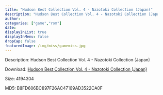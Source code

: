 ```yaml
---
title: "Hudson Best Collection Vol. 4 - Nazotoki Collection (Japan)"
description: "Hudson Best Collection Vol. 4 - Nazotoki Collection (Japan)"
author: 
categories: ["game","rom"]
date: 
displayInList: true
displayInMenu: false
dropCap: false
featuredImage: /img/miss/gamemiss.jpg
---
```


Description: Hudson Best Collection Vol. 4 - Nazotoki Collection (Japan)

Download: <a style="text-decoration:underline;" href="https://mega.nz/#!uLBEDCpb!2cKFYQS81uveFUAJ_55s-YqgD0DyRYwC4Qedr10JiL0" target = "_blank" rel = "nofollow" > Hudson Best Collection Vol. 4 - Nazotoki Collection (Japan)</a>

Size: 4194304

MD5: B8FD606BC897F26AC47169AD3522CA0F

